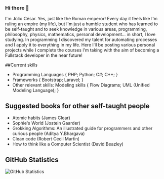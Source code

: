 ### Hi there 👋

I'm Júlio César. Yes, just like the Roman emperor! Every day it feels like I'm ruling an empire (my life), but I'm just a humble student who has learned to be self-taught and to seek knowledge in various areas, programming, philosophy, physics, mathematics, personal development... in short, I love studying. 
In programming I discovered my talent for automating processes and I apply it to everything in my life.
Here I'll be posting various personal projects while I complete the courses I'm taking with the aim of becoming a Fullstack developer in the near future!  


##Current skills

- Programming Languages { PHP; Python; C#; C++; }
- Frameworks { Bootstrap; Laravel; }
- Other relevant skills:  Modeling skills { Flow Diagrams; UML (Unified Modeling Language); }


## Suggested books for other self-taught people

- Atomic habits (James Clear)
- Sophie's World (Jostein Gaarder)
- Grokking Algorithms: An illustrated guide for programmers and other curious people (Aditya Y.Bhargava)
- Clean code (Robert Cecil Martin)
- How to think like a Computer Scientist (David Beazley)

## GitHub Statistics

![GitHub Statistics](https://github-readme-stats.vercel.app/api?username=JulioCesar-X&show_icons=true&hide_border=true)
